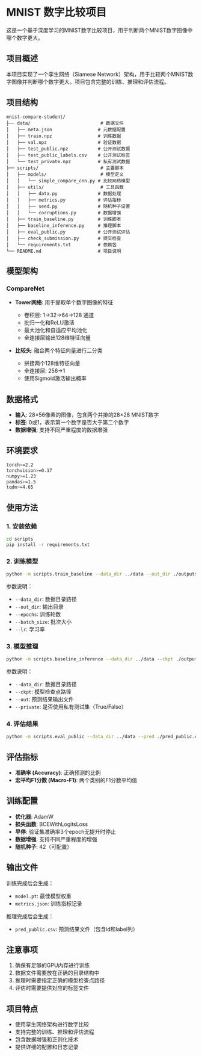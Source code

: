 # MNIST 数字比较项目

这是一个基于深度学习的MNIST数字比较项目，用于判断两个MNIST数字图像中哪个数字更大。

## 项目概述

本项目实现了一个孪生网络（Siamese Network）架构，用于比较两个MNIST数字图像并判断哪个数字更大。项目包含完整的训练、推理和评估流程。

## 项目结构

```
mnist-compare-student/
├── data/                          # 数据文件
│   ├── meta.json                 # 元数据配置
│   ├── train.npz                 # 训练数据
│   ├── val.npz                   # 验证数据
│   ├── test_public.npz           # 公开测试数据
│   ├── test_public_labels.csv    # 公开测试标签
│   └── test_private.npz          # 私有测试数据
├── scripts/                       # 主要脚本
│   ├── models/                    # 模型定义
│   │   └── simple_compare_cnn.py # 比较网络模型
│   ├── utils/                     # 工具函数
│   │   ├── data.py               # 数据处理
│   │   ├── metrics.py            # 评估指标
│   │   ├── seed.py               # 随机种子设置
│   │   └── corruptions.py        # 数据增强
│   ├── train_baseline.py         # 训练脚本
│   ├── baseline_inference.py     # 推理脚本
│   ├── eval_public.py            # 公开测试评估
│   ├── check_submission.py       # 提交检查
│   └── requirements.txt          # 依赖包
└── README.md                     # 项目说明
```

## 模型架构

### CompareNet
- **Tower网络**: 用于提取单个数字图像的特征
  - 卷积层: 1→32→64→128 通道
  - 批归一化和ReLU激活
  - 最大池化和自适应平均池化
  - 全连接层输出128维特征向量

- **比较头**: 融合两个特征向量进行二分类
  - 拼接两个128维特征向量
  - 全连接层: 256→1
  - 使用Sigmoid激活输出概率

## 数据格式

- **输入**: 28×56像素的图像，包含两个并排的28×28 MNIST数字
- **标签**: 0或1，表示第一个数字是否大于第二个数字
- **数据增强**: 支持不同严重程度的数据增强

## 环境要求

```bash
torch>=2.2
torchvision>=0.17
numpy>=1.23
pandas>=1.5
tqdm>=4.65
```

## 使用方法

### 1. 安装依赖

```bash
cd scripts
pip install -r requirements.txt
```

### 2. 训练模型

```bash
python -m scripts.train_baseline --data_dir ../data --out_dir ./outputs/baseline --epochs 10 --batch_size 128 --lr 1e-3
```

参数说明：
- `--data_dir`: 数据目录路径
- `--out_dir`: 输出目录
- `--epochs`: 训练轮数
- `--batch_size`: 批次大小
- `--lr`: 学习率

### 3. 模型推理

```bash
python -m scripts.baseline_inference --data_dir ../data --ckpt ./outputs/baseline/model.pt --out ./pred_public.csv
```

参数说明：
- `--data_dir`: 数据目录路径
- `--ckpt`: 模型检查点路径
- `--out`: 预测结果输出文件
- `--private`: 是否使用私有测试集（True/False）

### 4. 评估结果

```bash
python -m scripts.eval_public --data_dir ../data --pred ./pred_public.csv --labels ../data/test_public_labels.csv
```

## 评估指标

- **准确率 (Accuracy)**: 正确预测的比例
- **宏平均F1分数 (Macro-F1)**: 两个类别的F1分数平均值

## 训练配置

- **优化器**: AdamW
- **损失函数**: BCEWithLogitsLoss
- **早停**: 验证集准确率3个epoch无提升时停止
- **数据增强**: 支持不同严重程度的增强
- **随机种子**: 42（可配置）

## 输出文件

训练完成后会生成：
- `model.pt`: 最佳模型权重
- `metrics.json`: 训练指标记录

推理完成后会生成：
- `pred_public.csv`: 预测结果文件（包含id和label列）

## 注意事项

1. 确保有足够的GPU内存进行训练
2. 数据文件需要放在正确的目录结构中
3. 推理时需要指定正确的模型检查点路径
4. 评估时需要提供对应的标签文件

## 项目特点

- 使用孪生网络架构进行数字比较
- 支持完整的训练、推理和评估流程
- 包含数据增强和正则化技术
- 提供详细的配置和日志记录
